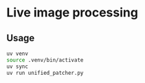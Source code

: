 # Live image processing

## Usage
```bash
uv venv
source .venv/bin/activate
uv sync
uv run unified_patcher.py
```
